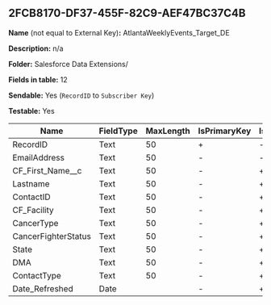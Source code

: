 ## 2FCB8170-DF37-455F-82C9-AEF47BC37C4B

**Name** (not equal to External Key)**:** AtlantaWeeklyEvents_Target_DE

**Description:** n/a

**Folder:** Salesforce Data Extensions/

**Fields in table:** 12

**Sendable:** Yes (`RecordID` to `Subscriber Key`)

**Testable:** Yes

| Name | FieldType | MaxLength | IsPrimaryKey | IsNullable | DefaultValue |
| --- | --- | --- | --- | --- | --- |
| RecordID | Text | 50 | + | - |  |
| EmailAddress | Text | 50 | - | - |  |
| CF_First_Name__c | Text | 50 | - | + |  |
| Lastname | Text | 50 | - | + |  |
| ContactID | Text | 50 | - | + |  |
| CF_Facility | Text | 50 | - | + |  |
| CancerType | Text | 50 | - | + |  |
| CancerFighterStatus | Text | 50 | - | + |  |
| State | Text | 50 | - | + |  |
| DMA | Text | 50 | - | + |  |
| ContactType | Text | 50 | - | + |  |
| Date_Refreshed | Date |  | - | + | GetDate() |
